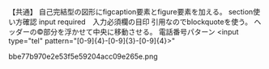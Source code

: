【共通】
自己完結型の図形にfigcaption要素とfigure要素を加える。
section使い方確認
input required　入力必須欄の目印
引用なのでblockquoteを使う。
ヘッダーの©部分を浮かせて中央に移動させる。
電話番号パターン
<input type="tel" pattern="[0-9]{4}-[0-9]{3}-[0-9]{4}>"

bbe77b970e2e53f5e59204acc09e265e.png